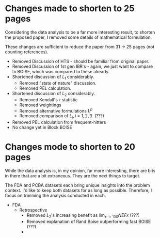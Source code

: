 # Changes made to shorten to 25 pages

Considering the data analysis to be a far more interesting result, to shorten the proposed paper, I removed some details of mathematical formulation.

These changes are sufficient to reduce the paper from 31 -> 25 pages (not counting references).

- Removed Discussion of HTS - should be familiar from original paper.
- Removed Discussion of 1st gen IBR's - again, we just want to compare to BOISE, which was compared to these already.
- Shortened discussion of $L_1$ considerably.
  - Removed "state of nature" discussion. 
  - Removed PEL calculation.
- Shortened discussion of $L_2$ considerably.
  - Removed Kendall's $\tau$ statistic
  - Removed weightings
  - Removed alternative formulations $L^p$
  - Removed comparison of $L_i, i=1,2,3$. (???)
- Removed PEL calculation from frequent-hitters
- No change yet in Block BOISE

# Changes mode to shorten to 20 pages

While the data analysis is, in my opinion, far more interesting, there are bits in there that are a bit extraneous. They are the next things to target.

The FDA and PCBA datasets each bring unique insights into the problem context. I'd like to keep both datasets for as long as possible. Therefore, I focus on trimming the analysis conducted in each.

- FDA
  - Retrospective
    - Removed $L_2$'s increasing benefit as $\lim_{x\to100}NEFx$ (???)
    - Removed explanation of Rand Boise outperforming fast BOISE (???)
    - 
